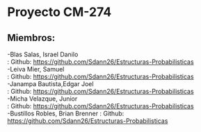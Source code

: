 
# Proyecto CM-274 #

## Miembros: ##

-Blas Salas, Israel Danilo  
  : Github: https://github.com/Sdann26/Estructuras-Probabilisticas  
-Leiva Mier, Samuel  
  : Github: https://github.com/Sdann26/Estructuras-Probabilisticas  
-Janampa Bautista,Edgar Joel  
  : Github: https://github.com/Sdann26/Estructuras-Probabilisticas  
-Micha Velazque, Junior  
  : Github: https://github.com/Sdann26/Estructuras-Probabilisticas  
-Bustillos Robles, Brian Brenner
  : Github: https://github.com/Sdann26/Estructuras-Probabilisticas  
